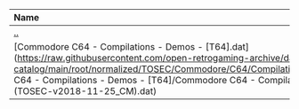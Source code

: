 |Name|Size|
|:---|---:|
|[..](../index.html)|DIR|
|[Commodore C64 - Compilations - Demos - [T64].dat](https://raw.githubusercontent.com/open-retrogaming-archive/dat-catalog/main/root/normalized/TOSEC/Commodore/C64/Compilations/Demos/[T64]/Commodore C64 - Compilations - Demos - [T64]/Commodore C64 - Compilations - Demos - [T64] (TOSEC-v2018-11-25_CM).dat)|865|
